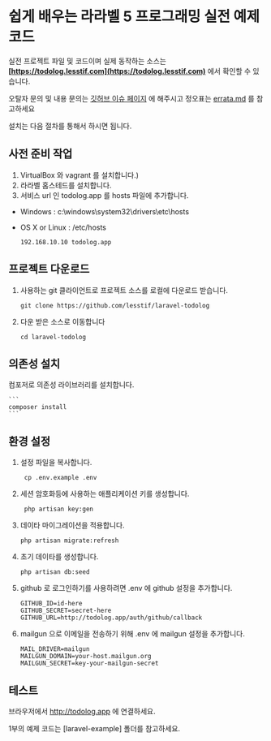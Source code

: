 # 쉽게 배우는 라라벨 5 프로그래밍 실전 예제 코드

실전 프로젝트 파일 및 코드이며 실제 동작하는 소스는 **[https://todolog.lesstif.com](https://todolog.lesstif.com)** 에서 확인할 수 있습니다. 

오탈자 문의 및 내용 문의는 [깃허브 이슈 페이지](https://github.com/lesstif/laravel-todolog/issues/new) 에 해주시고 정오표는 [errata.md](errata.md) 를 참고하세요

설치는 다음 절차를 통해서 하시면 됩니다.

## 사전 준비 작업

1. VirtualBox 와 vagrant 를 설치합니다.)
2. 라라벨 홈스테드를 설치합니다.
3. 서비스 url 인 todolog.app 를 hosts 파일에 추가합니다.
  * Windows : c:\windows\system32\drivers\etc\hosts
  * OS X or Linux : /etc/hosts

    ```
    192.168.10.10 todolog.app
    ```

## 프로젝트 다운로드

1. 사용하는 git 클라이언트로 프로젝트 소스를 로컬에 다운로드 받습니다.
    ```
    git clone https://github.com/lesstif/laravel-todolog
    ```

2. 다운 받은 소스로 이동합니다
    ```
    cd laravel-todolog
    ```

## 의존성 설치

컴포저로 의존성 라이브러리를 설치합니다.

    ```
    composer install
    ```

## 환경 설정

1. 설정 파일을 복사합니다.
    ```
     cp .env.example .env
    ```

1. 세션 암호화등에 사용하는 애플리케이션 키를 생성합니다.
    ```
     php artisan key:gen
    ```

1. 데이타 마이그레이션을 적용합니다.
    ```
    php artisan migrate:refresh
    ```

1. 초기 데이타를 생성합니다.
    ```
    php artisan db:seed
    ```

1. github 로 로그인하기를 사용하려면 .env 에 github 설정을 추가합니다.
    ```
    GITHUB_ID=id-here
    GITHUB_SECRET=secret-here
    GITHUB_URL=http://todolog.app/auth/github/callback
    ```

1. mailgun 으로 이메일을 전송하기 위해 .env 에 mailgun 설정을 추가합니다.
    ```
    MAIL_DRIVER=mailgun
    MAILGUN_DOMAIN=your-host.mailgun.org
    MAILGUN_SECRET=key-your-mailgun-secret
    ```

## 테스트


브라우저에서 http://todolog.app 에 연결하세요.


1부의 예제 코드는 [laravel-example] 폴더를 참고하세요.
